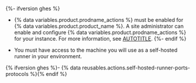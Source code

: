 {%- ifversion ghes %}
* {% data variables.product.prodname_actions %} must be enabled for {% data variables.product.product_name %}. A site administrator can enable and configure {% data variables.product.prodname_actions %} for your instance. For more information, see [AUTOTITLE](/admin/github-actions/getting-started-with-github-actions-for-your-enterprise/getting-started-with-github-actions-for-github-enterprise-server).
{%- endif %}

* You must have access to the machine you will use as a self-hosted runner in your environment.

{% ifversion ghes %}- {% data reusables.actions.self-hosted-runner-ports-protocols %}{% endif %}
